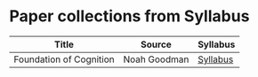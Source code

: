 # Paper collections from Syllabus

| Title                   | Source       | Syllabus                                            |
|-------------------------|--------------|-----------------------------------------------------|
| Foundation of Cognition | Noah Goodman | [Syllabus](foundation-of-cognition-goodman-2015.md) |
